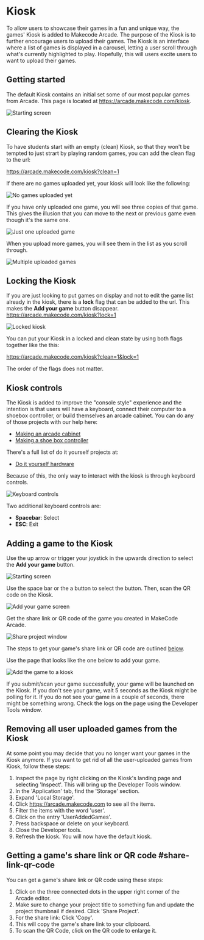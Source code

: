 # Kiosk

To allow users to showcase their games in a fun and unique way, the games' Kiosk is added to Makecode Arcade. The purpose of the Kiosk is to further encourage users to upload their games. The Kiosk is an interface where a list of games is displayed in a carousel, letting a user scroll through what's currently highlighted to play. Hopefully, this will users excite users to want to upload their games.  

## Getting started 

The default Kiosk contains an initial set some of our most popular games from Arcade. This page is located at https://arcade.makecode.com/kiosk.

![Starting screen](/static/developer/kiosk/select-a-game.png)

## Clearing the Kiosk

To have students start with an empty (clean) Kiosk, so that they won't be tempted to just strart by playing random games, you can add the clean flag to the url:

https://arcade.makecode.com/kiosk?clean=1

If there are no games uploaded yet, your kiosk will look like the following:

![No games uploaded yet](/static/developer/kiosk/no-uploaded-games.png)

If you have only uploaded one game, you will see three copies of that game. This gives the illusion that you can move to the next or previous game even though it's the same one.

![Just one uploaded game](/static/developer/kiosk/single-uploaded-game.png)

When you upload more games, you will see them in the list as you scroll through.

![Multiple uploaded games](/static/developer/kiosk/multiple-uploaded-games.png)

## Locking the Kiosk

If you are just looking to put games on display and not to edit the game list already in the kiosk, there is a **lock** flag that can be added to the url. This makes the **Add your game** button disappear. https://arcade.makecode.com/kiosk?lock=1 

![Locked kiosk](/static/developer/kiosk/locked-state.png)

You can put your Kiosk in a locked and clean state by using both flags together like the this:

https://arcade.makecode.com/kiosk?clean=1&lock=1

The order of the flags does not matter.

## Kiosk controls 

The Kiosk is added to improve the "console style" experience and the intention is that users will have a keyboard, connect their computer to a shoebox controller, or build themselves an arcade cabinet. You can do any of those projects with our help here: 

* [Making an arcade cabinet](https://arcade.makecode.com/hardware/raspberry-pi/wooden-cabinet)
* [Making a shoe box controller](https://arcade.makecode.com/hardware/shoebox-controller)

There's a full list of do it yourself projects at:

* [Do it yourself hardware](diy-hardware)

Because of this, the only way to interact with the kiosk is through keyboard controls. 

![Keyboard controls](/static/developer/kiosk/keyboard-controls.png)

Two additional keyboard controls are:

* **Spacebar**: Select
* **ESC**: Exit

## Adding a game to the Kiosk 

Use the up arrow or trigger your joystick in the upwards direction to select the **Add your game** button.

![Starting screen](/static/developer/kiosk/select-a-game.png)

Use the space bar or the a button to select the button. Then, scan the QR code on the Kiosk.

![Add your game screen](/static/developer/kiosk/add-your-game.png)

Get the share link or QR code of the game you created in MakeCode Arcade.

![Share project window](/static/developer/kiosk/share-project.png)

The steps to get your game's share link or QR code are outlined [below](#share-link-qr-code).

Use the page that looks like the one below to add your game.

![Add the game to a kiosk](/static/developer/kiosk/add-to-kiosk.png)

If you submit/scan your game successfully, your game will be launched on the Kiosk. If you don't see your game, wait 5 seconds as the Kiosk might be polling for it. If you do not see your game in a couple of seconds, there might be something wrong. Check the logs on the page using the Developer Tools window.

## Removing all user uploaded games from the Kiosk 

At some point you may decide that you no longer want your games in the Kiosk anymore. If you want to get rid of all the user-uploaded games from Kiosk, follow these steps:

1. Inspect the page by right clicking on the Kiosk's landing page and selecting 'Inspect'.
This will bring up the Developer Tools window. 
2. In the 'Application' tab, find the 'Storage' section.
3. Expand 'Local Storage'.
4. Click https://arcade.makecode.com to see all the items.
5. Filter the items with the word 'user'.
6. Click on the entry 'UserAddedGames'.
7. Press backspace or delete on your keyboard.
8. Close the Developer tools.
9. Refresh the kiosk. You will now have the default kiosk.

## Getting a game's share link or QR code #share-link-qr-code

You can get a game's share link or QR code using these steps:

1. Click on the three connected dots in the upper right corner of the Arcade editor.
2. Make sure to change your project title to something fun and update the project thumbnail if desired. Click 'Share Project'.
3. For the share link: Click 'Copy'.
4. This will copy the game's share link to your clipboard.
5. To scan the QR Code, click on the QR code to enlarge it.
